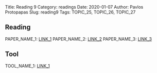 Title: Reading 9 
Category: readings
Date: 2020-01-07
Author: Pavlos Protopapas
Slug: reading9
Tags: TOPIC_25, TOPIC_26, TOPIC_27

## Reading

PAPER_NAME_1: [LINK_1](https://arxiv.org/abs/1411.1792)
PAPER_NAME_2: [LINK_2](https://arxiv.org/abs/1411.1792)
PAPER_NAME_3: [LINK_3](https://arxiv.org/abs/1411.1792)

## Tool

TOOL_NAME_1: [LINK_1](https://docs.continuum.io/anaconda/)